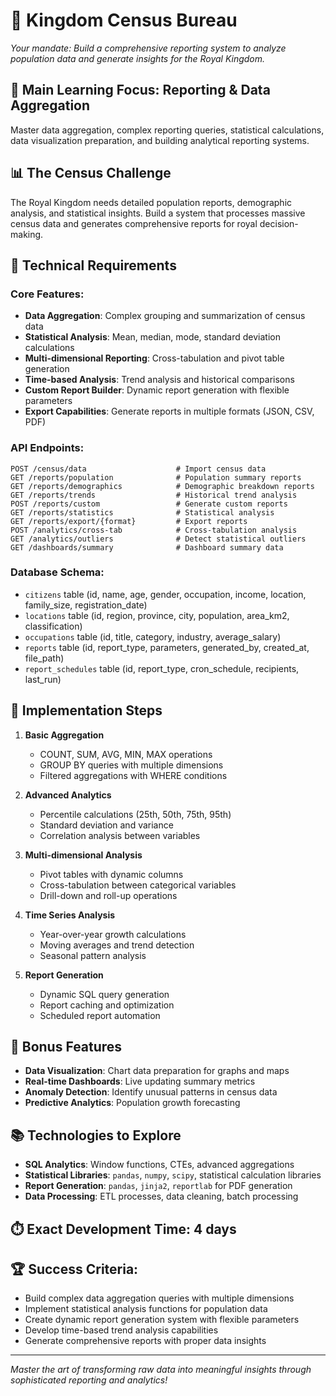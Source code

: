 # 👑 **Kingdom Census Bureau**

*Your mandate: Build a comprehensive reporting system to analyze population data and generate insights for the Royal Kingdom.*

## 🎯 **Main Learning Focus: Reporting & Data Aggregation**
Master data aggregation, complex reporting queries, statistical calculations, data visualization preparation, and building analytical reporting systems.

## 📊 The Census Challenge

The Royal Kingdom needs detailed population reports, demographic analysis, and statistical insights. Build a system that processes massive census data and generates comprehensive reports for royal decision-making.

## 🔧 Technical Requirements

### **Core Features:**
- **Data Aggregation**: Complex grouping and summarization of census data
- **Statistical Analysis**: Mean, median, mode, standard deviation calculations
- **Multi-dimensional Reporting**: Cross-tabulation and pivot table generation
- **Time-based Analysis**: Trend analysis and historical comparisons
- **Custom Report Builder**: Dynamic report generation with flexible parameters
- **Export Capabilities**: Generate reports in multiple formats (JSON, CSV, PDF)

### **API Endpoints:**
```
POST /census/data                    # Import census data
GET /reports/population              # Population summary reports
GET /reports/demographics            # Demographic breakdown reports
GET /reports/trends                  # Historical trend analysis
POST /reports/custom                 # Generate custom reports
GET /reports/statistics              # Statistical analysis
GET /reports/export/{format}         # Export reports
POST /analytics/cross-tab            # Cross-tabulation analysis
GET /analytics/outliers              # Detect statistical outliers
GET /dashboards/summary              # Dashboard summary data
```

### **Database Schema:**
- `citizens` table (id, name, age, gender, occupation, income, location, family_size, registration_date)
- `locations` table (id, region, province, city, population, area_km2, classification)
- `occupations` table (id, title, category, industry, average_salary)
- `reports` table (id, report_type, parameters, generated_by, created_at, file_path)
- `report_schedules` table (id, report_type, cron_schedule, recipients, last_run)

## 🚀 Implementation Steps

1. **Basic Aggregation**
   - COUNT, SUM, AVG, MIN, MAX operations
   - GROUP BY queries with multiple dimensions
   - Filtered aggregations with WHERE conditions

2. **Advanced Analytics**
   - Percentile calculations (25th, 50th, 75th, 95th)
   - Standard deviation and variance
   - Correlation analysis between variables

3. **Multi-dimensional Analysis**
   - Pivot tables with dynamic columns
   - Cross-tabulation between categorical variables
   - Drill-down and roll-up operations

4. **Time Series Analysis**
   - Year-over-year growth calculations
   - Moving averages and trend detection
   - Seasonal pattern analysis

5. **Report Generation**
   - Dynamic SQL query generation
   - Report caching and optimization
   - Scheduled report automation

## 🎁 Bonus Features
- **Data Visualization**: Chart data preparation for graphs and maps
- **Real-time Dashboards**: Live updating summary metrics
- **Anomaly Detection**: Identify unusual patterns in census data
- **Predictive Analytics**: Population growth forecasting

## 📚 Technologies to Explore
- **SQL Analytics**: Window functions, CTEs, advanced aggregations
- **Statistical Libraries**: `pandas`, `numpy`, `scipy`, statistical calculation libraries
- **Report Generation**: `pandas`, `jinja2`, `reportlab` for PDF generation
- **Data Processing**: ETL processes, data cleaning, batch processing

## ⏱️ **Exact Development Time: 4 days**

## 🏆 **Success Criteria:**
- Build complex data aggregation queries with multiple dimensions
- Implement statistical analysis functions for population data
- Create dynamic report generation system with flexible parameters
- Develop time-based trend analysis capabilities
- Generate comprehensive reports with proper data insights

---
*Master the art of transforming raw data into meaningful insights through sophisticated reporting and analytics!* 